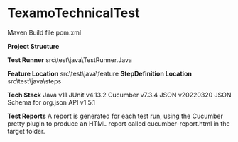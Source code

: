 # TexamoTechnicalTest
 
Maven Build file
pom.xml

**Project Structure**

 **Test Runner**
 src\test\java\TestRunner.Java

 **Feature Location**
 src\test\java\feature
 **StepDefinition Location**
 src\test\java\steps

**Tech Stack**
Java v11
JUnit v4.13.2
Cucumber v7.3.4
JSON v20220320
JSON Schema for org.json API v1.5.1

**Test Reports**
A report is generated for each test run, using the Cucumber pretty plugin to produce an HTML report called cucumber-report.html in the target folder.
